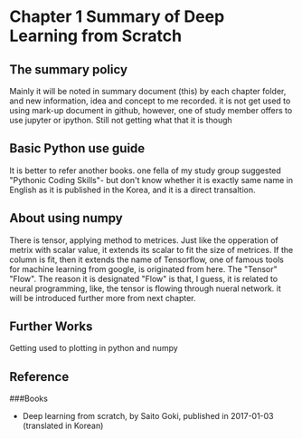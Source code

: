 # Chapter 1 Summary of Deep Learning from Scratch
## The summary policy
Mainly it will be noted in summary document (this) by each chapter folder, and new information, idea and concept to me recorded.
it is not get used to using mark-up document in github, however, one of study member offers to use jupyter or ipython. Still not getting what that it is though

## Basic Python use guide
It is better to refer another books. one fella of my study group suggested "Pythonic Coding Skills"- but don't know whether it is exactly same name in English as it is published in the Korea, and it is a direct transaltion.

## About using numpy
There is tensor, applying method to metrices. Just like the opperation of metrix with scalar value, it extends its scalar to fit the size of metrices. If the column is fit, then it extends 
the name of Tensorflow, one of famous tools for machine learning from google, is originated from here. The "Tensor" "Flow". The reason it is designated "Flow" is that, I guess, it is related to neural programming, like, the tensor is flowing through nueral network. it will be introduced further more from next chapter.


## Further Works
Getting used to plotting in python and numpy

## Reference
###Books
- Deep learning from scratch, by Saito Goki, published in 2017-01-03 (translated in Korean)
